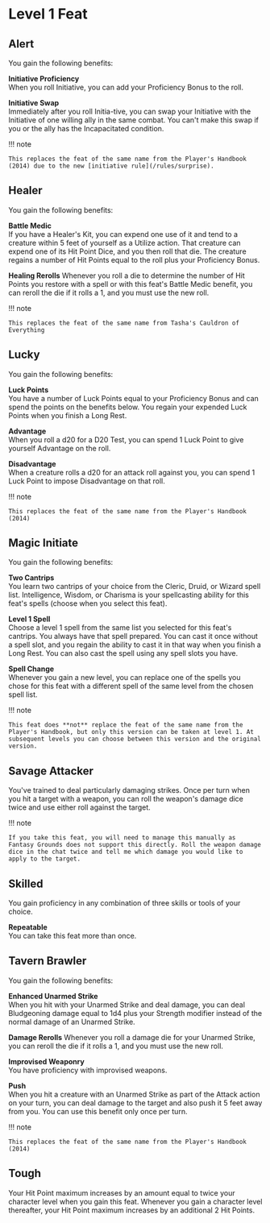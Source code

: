 # Level 1 Feat
## Alert
You gain the following benefits:

**Initiative Proficiency**  
When you roll Initiative, you can add your Proficiency Bonus to the roll.

**Initiative Swap**  
Immediately after you roll Initia-tive, you can swap your Initiative with the Initiative of one willing ally in the same combat. You can't make this swap if you or the ally has the Incapacitated condition.

!!! note 
    
    This replaces the feat of the same name from the Player's Handbook (2014) due to the new [initiative rule](/rules/surprise).

## Healer
You gain the following benefits:

**Battle Medic**  
If you have a Healer's Kit, you can expend one use of it and tend to a creature within 5 feet of yourself as a Utilize action. That creature can expend one of its Hit Point Dice, and you then roll that die. The creature regains a number of Hit Points equal to the roll plus your Proficiency Bonus.

**Healing Rerolls**
Whenever you roll a die to determine the number of Hit Points you restore with a spell or with this feat's Battle Medic benefit, you can reroll the die if it rolls a 1, and you must use the new roll.

!!! note 
    
    This replaces the feat of the same name from Tasha's Cauldron of Everything

## Lucky
You gain the following benefits:

**Luck Points**  
You have a number of Luck Points equal to your Proficiency Bonus and can spend the points on the benefits below. You regain your expended Luck Points when you finish a Long Rest.

**Advantage**  
When you roll a d20 for a D20 Test, you can spend 1 Luck Point to give yourself Advantage on the roll.

**Disadvantage**  
When a creature rolls a d20 for an attack roll against you, you can spend 1 Luck Point to impose Disadvantage on that roll.

!!! note 
    
    This replaces the feat of the same name from the Player's Handbook (2014)

## Magic Initiate
You gain the following benefits:

**Two Cantrips**  
You learn two cantrips of your choice from the Cleric, Druid, or Wizard spell list. Intelligence, Wisdom, or Charisma is your spellcasting ability for this feat's spells (choose when you select this feat).

**Level 1 Spell**  
Choose a level 1 spell from the same list you selected for this feat's cantrips. You always have that spell prepared. You can cast it once without a spell slot, and you regain the ability to cast it in that way when you finish a Long Rest. You can also cast the spell using any spell slots you have.

**Spell Change**  
Whenever you gain a new level, you can replace one of the spells you chose for this feat with a different spell of the same level from the chosen spell list.

!!! note 
    
    This feat does **not** replace the feat of the same name from the Player's Handbook, but only this version can be taken at level 1. At subsequent levels you can choose between this version and the original version.


## Savage Attacker
You've trained to deal particularly damaging strikes. Once per turn when you hit a target with a weapon, you can roll the weapon's damage dice twice and use either roll against the target.

!!! note 
    
    If you take this feat, you will need to manage this manually as Fantasy Grounds does not support this directly. Roll the weapon damage dice in the chat twice and tell me which damage you would like to apply to the target.

## Skilled
You gain proficiency in any combination of three skills or tools of your choice.

**Repeatable**  
You can take this feat more than once.

## Tavern Brawler
You gain the following benefits:

**Enhanced Unarmed Strike**  
When you hit with your Unarmed Strike and deal damage, you can deal Bludgeoning damage equal to 1d4 plus your Strength modifier instead of the normal damage of an Unarmed Strike.

**Damage Rerolls**
Whenever you roll a damage die for your Unarmed Strike, you can reroll the die if it rolls a 1, and you must use the new roll.

**Improvised Weaponry**  
You have proficiency with improvised weapons.

**Push**  
When you hit a creature with an Unarmed Strike as part of the Attack action on your turn, you can deal damage to the target and also push it 5 feet away from you. You can use this benefit only once per turn.

!!! note 
    
    This replaces the feat of the same name from the Player's Handbook (2014)

## Tough
Your Hit Point maximum increases by an amount equal to twice your character level when you gain this feat. Whenever you gain a character level thereafter, your Hit Point maximum increases by an additional 2 Hit Points.


